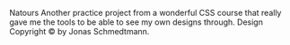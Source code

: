Natours
Another practice project from a wonderful CSS course that really gave me the tools to be able to see my own designs through. Design Copyright © by Jonas Schmedtmann.
